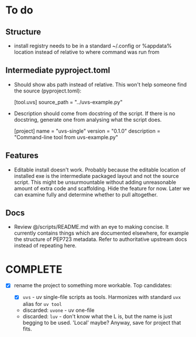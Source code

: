 # To do

## Structure

- install registry needs to be in a standard ~/.config or %appdata% location instead of relative to where command was run from


## Intermediate pyproject.toml

- Should show abs path instead of relative. This won't help someone find the source (pyproject.toml):

    [tool.uvs]
    source_path = "../uvs-example.py"

- Description should come from docstring of the script. If there is no docstring, generate one from analysing what the script does.
 
    [project]
    name = "uvs-single"
    version = "0.1.0"
    description = "Command-line tool from uvs-example.py"

## Features

- Editable install doesn't work. Probably because the editable location of installed exe is the intermediate packaged layout and not the source script. This might be unsurmountable without adding unreasonable amount of extra code and scaffolding. Hide the feature for now. Later we can examine fully and determine whether to pull altogether.

## Docs

- Review @/scripts/README.md with an eye to making concise. It currently contains things which are documented elsewhere, for example the structure of PEP723 metadata. Refer to authoritative upstream docs instead of repeating here.

# COMPLETE

- [x] rename the project to something more workable. Top candidates:
  
  - [X] `uvs` - uv single-file scripts as tools. Harmonizes with standard `uvx` alias for `uv tool`
  - discarded:  `uvone` - uv one-file
  - discarded: `luv` - don't know what the L is, but the name is just begging to be used. 'Local' maybe? Anyway, save for project that fits.
